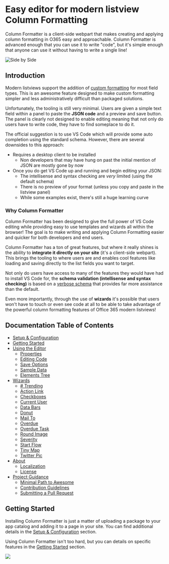# Easy editor for modern listview Column Formatting

Column Formatter is a client-side webpart that makes creating and applying column formatting in O365 easy and approachable. Column Formatter is advanced enough that you can use it to write "code", but it's simple enough that anyone can use it without having to write a single line!

![Side by Side](./assets/SideBySide.png)

## Introduction

Modern listviews support the addition of [custom formatting](https://docs.microsoft.com/en-us/sharepoint/dev/declarative-customization/column-formatting) for most field types. This is an awesome feature designed to make custom formatting simpler and less administratively difficult than packaged solutions.

Unfortunately, the tooling is still very minimal. Users are given a simple text field within a panel to paste the **JSON code** and a preview and save button. The panel is clearly not designed to enable editing meaning that not only do users have to write code, they have to find someplace to do it.

The official suggestion is to use VS Code which will provide some auto completion using the standard schema. However, there are several downsides to this approach:
 - Requires a desktop client to be installed
   - Non developers that may have hung on past the initial mention of JSON are mostly gone by now
 - Once you do get VS Code up and running and begin editing your JSON:
   - The intellisense and syntax checking are *very* limited (using the default schema)
   - There is no preview of your format (unless you copy and paste in the listview panel)
   - While some examples exist, there's still a huge learning curve

### Why Column Formatter
Column Formatter has been designed to give the full power of VS Code editing while providing easy to use templates and wizards all within the browser! The goal is to make writing and applying Column Formatting easier and quicker for both developers and end users.

Column Formatter has a ton of great features, but where it really shines is the ability to **integrate it directly on your site** (it's a client-side webpart). This brings the tooling to where users are and enables cool features like loading and saving directly to the list fields you want to target.

Not only do users have access to many of the features they would have had to install VS Code for, the **schema validation (intellisense and syntax checking)** is based on a [verbose schema](https://thechriskent.com/2017/11/22/a-verbose-schema-for-sharepoint-column-formatting-proposal/) that provides far more assistance than the default.

Even more importantly, through the use of **wizards** it's possible that users won't have to touch or even see code at all to be able to take advantage of the powerful column formatting features of Office 365 modern listviews!

## Documentation Table of Contents

- [Setup & Configuration](./setup.md)
- [Getting Started](./getting-started.md)
- [Using the Editor](./editor/index.md)
  - [Properties](./editor/properties.md)
  - [Editing Code](./editor/code-editor.md)
  - [Save Options](./editor/saving.md)
  - [Sample Data](./editor/sample-data.md)
  - [Elements Tree](./editor/tree.md)
- [Wizards](./wizards/index.md)
  - [# Trending](./wizards/number-trending.md)
  - [Action Link](./wizards/action-link.md)
  - [Checkboxes](./wizards/checkboxes.md)
  - [Current User](./wizards/current-user.md)
  - [Data Bars](./wizards/data-bars.md)
  - [Donut](./wizards/donut.md)
  - [Mail To](./wizards/mail-to.md)
  - [Overdue](./wizards/overdue.md)
  - [Overdue Task](./wizards/overdue-task.md)
  - [Round Image](./wizards/round-image.md)
  - [Severity](./wizards/severity.md)
  - [Start Flow](./wizards/start-flow.md)
  - [Tiny Map](./wizards/tiny-map.md)
  - [Twitter Pic](./wizards/twitter-pic.md)
- [About](./about/index.md)
  - [Localization](./about/localization.md)
  - [License](./about/license.md)
- [Project Guidance](../../projectguides/index.md)
  - [Minimal Path to Awesome](../../projectguides/mpa.md)
  - [Contribution Guidelines](../../projectguides/contributing.md)
  - [Submitting a Pull Request](../../projectguides/submitting-pr.md)

## Getting Started

Installing Column Formatter is just a matter of uploading a package to your app catalog and adding it to a page in your site. You can find additional details in the [Setup & Configuration](./setup.md) section.

Using Column Formatter isn't too hard, but you can details on specific features in the [Getting Started](./getting-started.md) section.

![](https://telemetry.sharepointpnp.com/sp-dev-solutions/solutions/ColumnFormatter/wiki/Index)